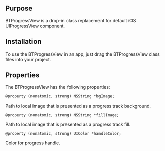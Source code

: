 Purpose
--------------

BTProgressView is a drop-in class replacement for default iOS UIProgressView component.


Installation
--------------

To use the BTProgressView in an app, just drag the BTProgressView class files into your project.


Properties
--------------

The BTProgressView has the following properties:

	@property (nonatomic, strong) NSString *bgImage;

Path to local image that is presented as a progress track background.

	@property (nonatomic, strong) NSString *fillImage;

Path to local image that is presented as a progress track fill.

	@property (nonatomic, strong) UIColor *handleColor;

Color for progress handle.